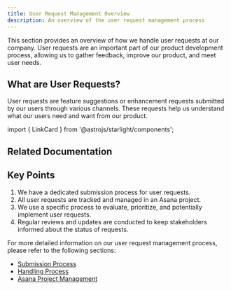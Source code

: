 ```yaml
---
title: User Request Management Overview
description: An overview of the user request management process
---
```

This section provides an overview of how we handle user requests at our company. User requests are an important part of our product development process, allowing us to gather feedback, improve our product, and meet user needs.

## What are User Requests?

User requests are feature suggestions or enhancement requests submitted by our users through various channels. These requests help us understand what our users need and want from our product.

import { LinkCard } from '@astrojs/starlight/components';

## Related Documentation

<LinkCard title="Asana Guide" href="/tools/asana/" description="Learn how we use Asana for task and project management." />

## Key Points

1. We have a dedicated submission process for user requests.
2. All user requests are tracked and managed in an Asana project.
3. We use a specific process to evaluate, prioritize, and potentially implement user requests.
4. Regular reviews and updates are conducted to keep stakeholders informed about the status of requests.

For more detailed information on our user request management process, please refer to the following sections:

- [Submission Process](./submission-process)
- [Handling Process](./handling-process)
- [Asana Project Management](./asana-project-management)
